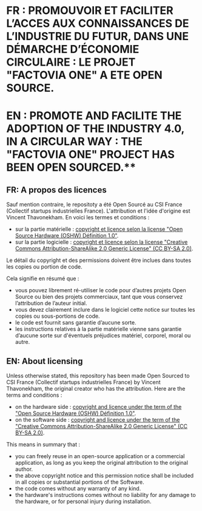 # FR : PROMOUVOIR ET FACILITER L’ACCES AUX CONNAISSANCES DE L’INDUSTRIE DU FUTUR, DANS UNE DÉMARCHE D’ÉCONOMIE CIRCULAIRE : LE PROJET "FACTOVIA ONE" A ETE OPEN SOURCE.
# EN : PROMOTE AND FACILITE THE ADOPTION OF THE INDUSTRY 4.0, IN A CIRCULAR WAY : THE "FACTOVIA ONE" PROJECT HAS BEEN OPEN SOURCED.**


## FR: A propos des licences 

Sauf mention contraire, le repositoty a été Open Sourcé au CSI France (Collectif startups industrielles France). L'attribution et l'idée d'origine est Vincent Thavonekham. En voici les termes et conditions :
* sur la partie matérielle : [copyright et licence selon la license "Open Source Hardware (OSHW) Définition 1.0"](./LICENSE). 
* sur la partie logicielle : [copyright et licence selon la license "Creative Commons Attribution-ShareAlike 2.0 Generic License" (CC BY-SA 2.0)](./LICENSE-CODE).

Le détail du copyright et des permissions doivent être inclues dans toutes les copies ou portion de code.

Cela signifie en résumé que : 
- vous pouvez librement ré-utiliser le code pour d’autres projets Open Source ou bien des projets commerciaux, tant que vous conservez l’attribution de l’auteur initial.
- vous devez clairement inclure dans le logiciel cette notice sur toutes les copies ou sous-portions de code.
- le code est fournit sans garantie d’aucune sorte.
- les instructions relatives à la partie matérielle vienne sans garantie d’aucune sorte sur d'éventuels préjudices matériel, corporel, moral ou autre.


## EN: About licensing 

Unless otherwise stated, this repository has been made Open Sourced to CSI France (Collectif startups industrielles France) by Vincent Thavonekham, the original creator who has the attribution. Here are the terms and conditions :  
* on the hardware side : [copyright and licence under the term of the "Open Source Hardware (OSHW) Définition 1.0"](./LICENSE). 
* on the software side : [copyright and licence under the term of the "Creative Commons Attribution-ShareAlike 2.0 Generic License" (CC BY-SA 2.0)](./LICENSE-CODE).

    
This means in summary that :
- you can freely reuse in an open-source application or a commercial application, as long as you keep the original attribution to the original author.
- the above copyright notice and this permission notice shall be included in all copies or substantial portions of the Software.
- the code comes without any warranty of any kind.
- the hardware's instructions comes without no liability for any damage to the hardware, or for personal injury during installation.
